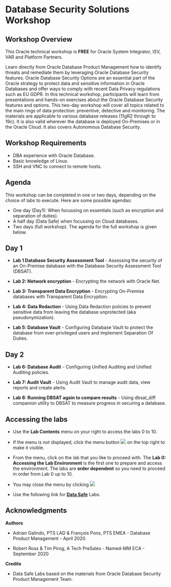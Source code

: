 # Database Security Solutions Workshop #

## Workshop Overview ##

This Oracle technical workshop is **FREE** for Oracle System Integrator, ISV, VAR and Platform Partners.

Learn directly from Oracle Database Product Management how to identify threats and remediate them by leveraging Oracle Database Security features. Oracle Database Security Options are an essential part of the Oracle strategy to protect data and sensitive information in Oracle Databases and offer ways to comply with recent Data Privacy regulations such as EU GDPR. In this technical workshop, participants will learn from presentations and hands-on exercises about the Oracle Database Security features and options. This two-day workshop will cover all topics related to the main rings of data protection: preventive, detective and monitoring. The materials are applicable to various database releases (11gR2 through to 19c). It is also valid wherever the database is deployed On-Premises or in the Oracle Cloud. It also covers Autonomous Database Security.

## Workshop Requirements

- DBA experience with Oracle Database.
- Basic knowledge of Linux.
- SSH and VNC to connect to remote hosts.

## Agenda

This workshop can be completed in one or two days, depending on the choice of labs to execute. Here are some possible agendas:
* One day (Day1): When focussing on essentials (such as encryption and separation of duties).
* A half day (Data Safe) when focussing on Cloud databases.
* Two days (full workshop). The agenda for the full workshop is given below.

## Day 1

- **Lab 1 Database Security Assessment Tool** - Assessing the security of an On-Premise database with the Database Security Assessment Tool (DBSAT).

- **Lab 2: Network encryption** - Encrypting the network with Oracle Net.

- **Lab 3: Transparent Data Encryption** - Encrypting On-Premise databases with Transparent Data Encryption.

- **Lab 4: Data Redaction** - Using Data Redaction policies to prevent sensitive data from leaving the database unprotected (aka pseudonymization).

- **Lab 5: Database Vault** - Configuring Database Vault to protect the database from over-privileged users and implement Separation Of Duties.

## Day 2

- **Lab 6: Database Audit** - Configuring Unified Auditing and Unified Auditing policies.

- **Lab 7: Audit Vault** - Using Audit Vault to manage audit data, view reports and create alerts.

- **Lab 8: Running DBSAT again to compare results** - Using dbsat_diff companion utility to DBSAT to measure progress in securing a database.

## Accessing the labs ##

- Use the **Lab Contents** menu on your right to access the labs 0 to 10.

- If the menu is not displayed, click the menu button ![](./images/menu-button.png "") on the top right to make it visible.

- From the menu, click on the lab that you like to proceed with. The **Lab 0: Accessing the Lab Environment** is the first one to prepare and access the environment. The labs are **order dependent** so you need to proceed in order from Lab 0 up to 10.

- You may close the menu by clicking ![](./images/menu-close.png "")

- Use the following link for [**Data Safe**](../DataSafe/ "Data Safe Labs") Labs.

## Acknowledgments

**Authors**

- Adrian Galindo, PTS LAD & François Pons, PTS EMEA - Database Product Management - April 2020.

- Robert Ross & Tim Pirog, A Tech PreSales - Named-MM ECA - September 2020

**Credits**

- Data Safe Labs based on the materials from Oracle Database Security Product Management Team.
